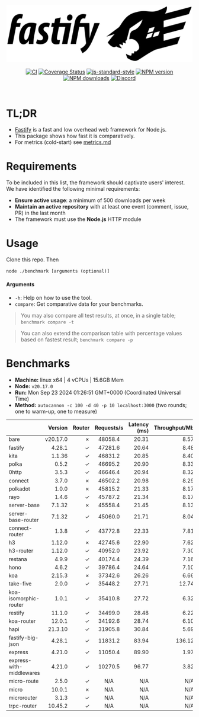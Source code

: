 <div align="center">
  <img src="https://github.com/fastify/graphics/raw/HEAD/fastify-landscape-outlined.svg" width="650" height="auto"/>
</div>

<div align="center">

[![CI](https://github.com/fastify/fastify/workflows/ci/badge.svg)](https://github.com/fastify/fastify/actions/workflows/ci.yml)
[![Coverage Status](https://coveralls.io/repos/github/fastify/fastify/badge.svg?branch=master)](https://coveralls.io/github/fastify/fastify?branch=master)
[![js-standard-style](https://img.shields.io/badge/code%20style-standard-brightgreen.svg?style=flat)](http://standardjs.com/)
[![NPM version](https://img.shields.io/npm/v/fastify.svg?style=flat)](https://www.npmjs.com/package/fastify)
[![NPM downloads](https://img.shields.io/npm/dm/fastify.svg?style=flat)](https://www.npmjs.com/package/fastify) [![Discord](https://img.shields.io/discord/725613461949906985)](https://discord.gg/fastify)

</div>
<br />

# TL;DR

* [Fastify](https://github.com/fastify/fastify) is a fast and low overhead web framework for Node.js.
* This package shows how fast it is comparatively.
* For metrics (cold-start) see [metrics.md](./METRICS.md)

# Requirements

To be included in this list, the framework should captivate users' interest. We have identified the following minimal requirements:
- **Ensure active usage**: a minimum of 500 downloads per week
- **Maintain an active repository** with at least one event (comment, issue, PR) in the last month
- The framework must use the **Node.js** HTTP module

# Usage

Clone this repo. Then 

```
node ./benchmark [arguments (optional)]
```

#### Arguments

* `-h`: Help on how to use the tool.
* `compare`: Get comparative data for your benchmarks.

> You may also compare all test results, at once, in a single table; `benchmark compare -t`

> You can also extend the comparison table with percentage values based on fastest result; `benchmark compare -p`
# Benchmarks

* __Machine:__ linux x64 | 4 vCPUs | 15.6GB Mem
* __Node:__ `v20.17.0`
* __Run:__ Mon Sep 23 2024 01:26:51 GMT+0000 (Coordinated Universal Time)
* __Method:__ `autocannon -c 100 -d 40 -p 10 localhost:3000` (two rounds; one to warm-up, one to measure)

|                          | Version  | Router | Requests/s | Latency (ms) | Throughput/Mb |
| :--                      | --:      | --:    | :-:        | --:          | --:           |
| bare                     | v20.17.0 | ✗      | 48058.4    | 20.31        | 8.57          |
| fastify                  | 4.28.1   | ✓      | 47281.6    | 20.64        | 8.48          |
| kita                     | 1.1.36   | ✓      | 46831.2    | 20.85        | 8.40          |
| polka                    | 0.5.2    | ✓      | 46695.2    | 20.90        | 8.33          |
| 0http                    | 3.5.3    | ✓      | 46646.4    | 20.94        | 8.32          |
| connect                  | 3.7.0    | ✗      | 46502.2    | 20.98        | 8.29          |
| polkadot                 | 1.0.0    | ✗      | 45815.2    | 21.33        | 8.17          |
| rayo                     | 1.4.6    | ✓      | 45787.2    | 21.34        | 8.17          |
| server-base              | 7.1.32   | ✗      | 45558.4    | 21.45        | 8.13          |
| server-base-router       | 7.1.32   | ✓      | 45060.0    | 21.71        | 8.04          |
| connect-router           | 1.3.8    | ✓      | 43772.8    | 22.33        | 7.81          |
| h3                       | 1.12.0   | ✗      | 42745.6    | 22.90        | 7.62          |
| h3-router                | 1.12.0   | ✓      | 40952.0    | 23.92        | 7.30          |
| restana                  | 4.9.9    | ✓      | 40174.4    | 24.39        | 7.16          |
| hono                     | 4.6.2    | ✓      | 39786.4    | 24.64        | 7.10          |
| koa                      | 2.15.3   | ✗      | 37342.6    | 26.26        | 6.66          |
| take-five                | 2.0.0    | ✓      | 35448.2    | 27.71        | 12.74         |
| koa-isomorphic-router    | 1.0.1    | ✓      | 35410.8    | 27.72        | 6.32          |
| restify                  | 11.1.0   | ✓      | 34499.0    | 28.48        | 6.22          |
| koa-router               | 12.0.1   | ✓      | 34192.6    | 28.74        | 6.10          |
| hapi                     | 21.3.10  | ✓      | 31905.8    | 30.84        | 5.69          |
| fastify-big-json         | 4.28.1   | ✓      | 11831.2    | 83.94        | 136.12        |
| express                  | 4.21.0   | ✓      | 11050.4    | 89.90        | 1.97          |
| express-with-middlewares | 4.21.0   | ✓      | 10270.5    | 96.77        | 3.82          |
| micro-route              | 2.5.0    | ✓      | N/A        | N/A          | N/A           |
| micro                    | 10.0.1   | ✗      | N/A        | N/A          | N/A           |
| microrouter              | 3.1.3    | ✓      | N/A        | N/A          | N/A           |
| trpc-router              | 10.45.2  | ✓      | N/A        | N/A          | N/A           |
